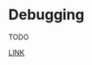 # Debugging

TODO

[LINK](https://www.eclipse.org/community/eclipse_newsletter/2017/june/article1.php)